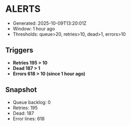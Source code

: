 # ALERTS

- Generated: 2025-10-09T13:20:01Z
- Window: 1 hour ago
- Thresholds: queue>20, retries>10, dead>1, errors>10

## Triggers
- **Retries 195 > 10**
- **Dead 187 > 1**
- **Errors 618 > 10 (since 1 hour ago)**

## Snapshot
- Queue backlog: 0
- Retries: 195
- Dead: 187
- Error lines: 618

